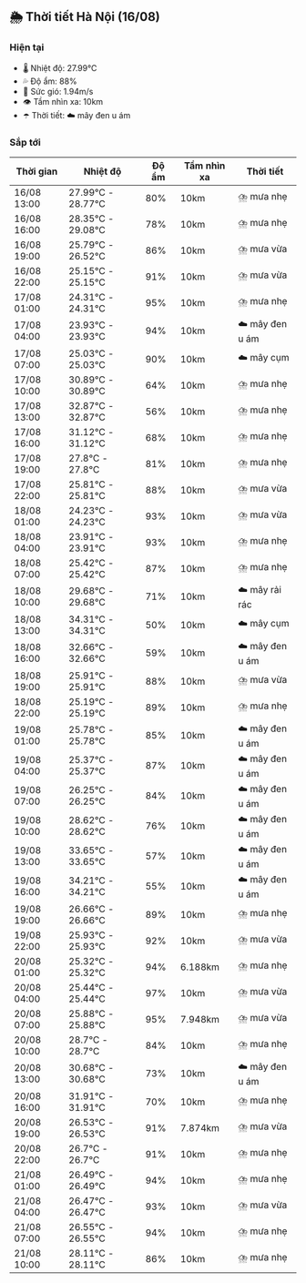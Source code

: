 ## 🌦️ Thời tiết Hà Nội (16/08)

### Hiện tại

- 🌡️ Nhiệt độ: 27.99℃
- 💦 Độ ẩm: 88%
- 💨 Sức gió: 1.94m/s
- 👁️ Tầm nhìn xa: 10km
- ☂️ Thời tiết: ☁️ mây đen u ám

### Sắp tới

| Thời gian | Nhiệt độ | Độ ẩm | Tầm nhìn xa | Thời tiết |
| --- | --- | --- | --- | --- |
| 16/08 13:00 | 27.99℃ - 28.77℃ | 80% | 10km | ⛈️ mưa nhẹ |
| 16/08 16:00 | 28.35℃ - 29.08℃ | 78% | 10km | ⛈️ mưa nhẹ |
| 16/08 19:00 | 25.79℃ - 26.52℃ | 86% | 10km | ⛈️ mưa vừa |
| 16/08 22:00 | 25.15℃ - 25.15℃ | 91% | 10km | ⛈️ mưa vừa |
| 17/08 01:00 | 24.31℃ - 24.31℃ | 95% | 10km | ⛈️ mưa nhẹ |
| 17/08 04:00 | 23.93℃ - 23.93℃ | 94% | 10km | ☁️ mây đen u ám |
| 17/08 07:00 | 25.03℃ - 25.03℃ | 90% | 10km | ☁️ mây cụm |
| 17/08 10:00 | 30.89℃ - 30.89℃ | 64% | 10km | ⛈️ mưa nhẹ |
| 17/08 13:00 | 32.87℃ - 32.87℃ | 56% | 10km | ⛈️ mưa nhẹ |
| 17/08 16:00 | 31.12℃ - 31.12℃ | 68% | 10km | ⛈️ mưa nhẹ |
| 17/08 19:00 | 27.8℃ - 27.8℃ | 81% | 10km | ⛈️ mưa nhẹ |
| 17/08 22:00 | 25.81℃ - 25.81℃ | 88% | 10km | ⛈️ mưa vừa |
| 18/08 01:00 | 24.23℃ - 24.23℃ | 93% | 10km | ⛈️ mưa vừa |
| 18/08 04:00 | 23.91℃ - 23.91℃ | 93% | 10km | ⛈️ mưa nhẹ |
| 18/08 07:00 | 25.42℃ - 25.42℃ | 87% | 10km | ⛈️ mưa nhẹ |
| 18/08 10:00 | 29.68℃ - 29.68℃ | 71% | 10km | ☁️ mây rải rác |
| 18/08 13:00 | 34.31℃ - 34.31℃ | 50% | 10km | ☁️ mây cụm |
| 18/08 16:00 | 32.66℃ - 32.66℃ | 59% | 10km | ☁️ mây đen u ám |
| 18/08 19:00 | 25.91℃ - 25.91℃ | 88% | 10km | ⛈️ mưa vừa |
| 18/08 22:00 | 25.19℃ - 25.19℃ | 89% | 10km | ⛈️ mưa nhẹ |
| 19/08 01:00 | 25.78℃ - 25.78℃ | 85% | 10km | ☁️ mây đen u ám |
| 19/08 04:00 | 25.37℃ - 25.37℃ | 87% | 10km | ☁️ mây đen u ám |
| 19/08 07:00 | 26.25℃ - 26.25℃ | 84% | 10km | ☁️ mây đen u ám |
| 19/08 10:00 | 28.62℃ - 28.62℃ | 76% | 10km | ☁️ mây đen u ám |
| 19/08 13:00 | 33.65℃ - 33.65℃ | 57% | 10km | ☁️ mây đen u ám |
| 19/08 16:00 | 34.21℃ - 34.21℃ | 55% | 10km | ☁️ mây đen u ám |
| 19/08 19:00 | 26.66℃ - 26.66℃ | 89% | 10km | ⛈️ mưa nhẹ |
| 19/08 22:00 | 25.93℃ - 25.93℃ | 92% | 10km | ⛈️ mưa vừa |
| 20/08 01:00 | 25.32℃ - 25.32℃ | 94% | 6.188km | ⛈️ mưa nhẹ |
| 20/08 04:00 | 25.44℃ - 25.44℃ | 97% | 10km | ⛈️ mưa vừa |
| 20/08 07:00 | 25.88℃ - 25.88℃ | 95% | 7.948km | ⛈️ mưa vừa |
| 20/08 10:00 | 28.7℃ - 28.7℃ | 84% | 10km | ⛈️ mưa nhẹ |
| 20/08 13:00 | 30.68℃ - 30.68℃ | 73% | 10km | ☁️ mây đen u ám |
| 20/08 16:00 | 31.91℃ - 31.91℃ | 70% | 10km | ⛈️ mưa nhẹ |
| 20/08 19:00 | 26.53℃ - 26.53℃ | 91% | 7.874km | ⛈️ mưa vừa |
| 20/08 22:00 | 26.7℃ - 26.7℃ | 91% | 10km | ⛈️ mưa nhẹ |
| 21/08 01:00 | 26.49℃ - 26.49℃ | 94% | 10km | ⛈️ mưa nhẹ |
| 21/08 04:00 | 26.47℃ - 26.47℃ | 93% | 10km | ⛈️ mưa vừa |
| 21/08 07:00 | 26.55℃ - 26.55℃ | 94% | 10km | ⛈️ mưa nhẹ |
| 21/08 10:00 | 28.11℃ - 28.11℃ | 86% | 10km | ⛈️ mưa nhẹ |
